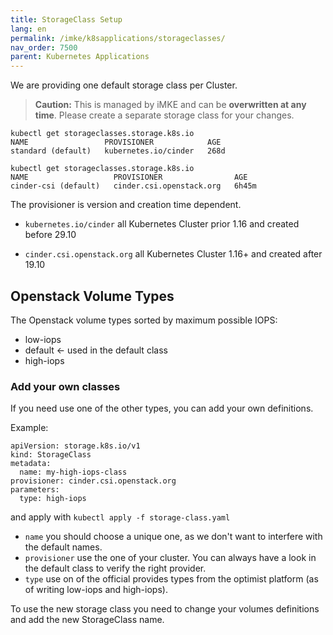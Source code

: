 ```yaml
---
title: StorageClass Setup
lang: en
permalink: /imke/k8sapplications/storageclasses/
nav_order: 7500
parent: Kubernetes Applications
---
```


We are providing one default storage class per Cluster.  
> __Caution:__
> This is managed by iMKE and can be **overwritten at any time**. Please create a separate storage class for your changes.

```
kubectl get storageclasses.storage.k8s.io
NAME                 PROVISIONER            AGE
standard (default)   kubernetes.io/cinder   268d
```

```
kubectl get storageclasses.storage.k8s.io
NAME                   PROVISIONER                AGE
cinder-csi (default)   cinder.csi.openstack.org   6h45m
```

The provisioner is version and creation time dependent.

* `kubernetes.io/cinder`
    all Kubernetes Cluster prior 1.16 and created before 29.10

* `cinder.csi.openstack.org`
    all Kubernetes Cluster 1.16+ and created after 19.10

## Openstack Volume Types

The Openstack volume types sorted by maximum possible IOPS:

* low-iops
* default <- used in the default class
* high-iops

### Add your own classes

If you need use one of the other types, you can add your own definitions.

Example:
```
apiVersion: storage.k8s.io/v1
kind: StorageClass
metadata:
  name: my-high-iops-class
provisioner: cinder.csi.openstack.org
parameters:
  type: high-iops
```
and apply with `kubectl apply -f storage-class.yaml`

* `name` you should choose a unique one, as we don't want to interfere with the default names.
* `provisioner` use the one of your cluster. You can always have a look in the default class to verify the right provider.
* `type` use on of the official provides types from the optimist platform (as of writing low-iops and high-iops).

To use the new storage class you need to change your volumes definitions and add the new StorageClass name.
